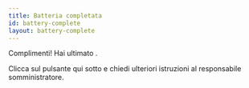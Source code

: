 ```yaml
---
title: Batteria completata
id: battery-complete
layout: battery-complete
---
```

Complimenti! Hai ultimato <span class="italic uppercase" x-text="$store.session.currentBattery?.batteryName"></span>.

Clicca sul pulsante qui sotto e chiedi ulteriori istruzioni al responsabile somministratore.